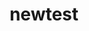 ---
title: newtest
draft: false
description: test
layout: recettes
type: plat
categories:
  - Gateau
regime:
  - sans-gluten
saison:
  - ete
cuisson: Non
temperature: Chaud
plate: 100
check: Non
checkAlwaysOk: false
ingredients:
  sec:
    - title: Cacahuète
      quantite: 1.1
      unit: unité
  animaux:
    - title: Anguille (poisson)
      quantite: 1.1
      unit: grammes
materiel:
  - Friteuse
  - Gastro 1/3
preparation: test
publishDate: 2025-04-07T10:30:00.000Z
uuid: auc1ujzb
titleslug: newtest_auc1ujzb
---